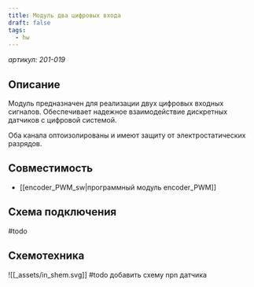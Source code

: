 ```yaml
---
title: Модуль два цифровых входа
draft: false
tags:
  - hw
---
```

*артикул: 201-019*

## Описание
Модуль предназначен для реализации двух цифровых входных сигналов. Обеспечивает надежное взаимодействие дискретных датчиков с цифровой системой.

Оба канала оптоизолированы и имеют защиту от электростатических разрядов.

## Совместимость
- [[encoder_PWM_sw|программный модуль encoder_PWM]]

## Схема подключения
#todo

## Схемотехника
![[_assets/in_shem.svg]]
#todo добавить схему npn датчика